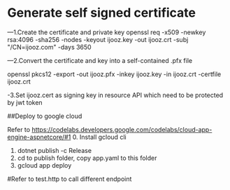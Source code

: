 
# Generate self signed certificate
—1.Create the certificate and private key
openssl req -x509 -newkey rsa:4096 -sha256 -nodes -keyout ijooz.key -out ijooz.crt -subj "/CN=ijooz.com" -days 3650

—2.Convert the certificate and key into a self-contained .pfx file

openssl pkcs12 -export -out ijooz.pfx -inkey ijooz.key -in ijooz.crt -certfile ijooz.crt

-3.Set ijooz.cert as signing key in resource API which need to be protected by jwt token


##Deploy to google cloud

Refer to https://codelabs.developers.google.com/codelabs/cloud-app-engine-aspnetcore/#1
0. Install gcloud cli
1. dotnet publish -c Release
2. cd to publish folder, copy app.yaml to this folder
3. gcloud app deploy


#Refer to test.http to call different endpoint